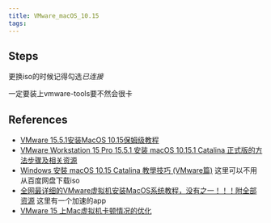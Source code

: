 ```yaml
---
title: VMware_macOS_10.15
tags:
---
```












## Steps

更换iso的时候记得勾选*已连接*

一定要装上vmware-tools要不然会很卡



## References

- [VMware 15.5.1安装MacOS 10.15保姆级教程](https://www.cnblogs.com/bad5/p/13251570.html)
- [VMware Workstation 15 Pro 15.5.1 安装 macOS 10.15.1 Catalina 正式版的方法步骤及相关资源](https://blog.csdn.net/sdnuwjw/article/details/103338571)
- [Windows 安裝 macOS 10.15 Catalina 教學技巧 (VMware篇)](https://mrmad.com.tw/windows-vmware-player-macos-10-15-catalina) 这里可以不用从百度网盘下载iso
- [全网最详细的VMware虚拟机安装MacOS系统教程，没有之一！！！附全部资源](https://zhuanlan.zhihu.com/p/337036027) 这里有一个加速的app
- [VMware 15 上Mac虚拟机卡顿情况的优化](https://blog.csdn.net/SSS_Benjamin/article/details/89296164)

